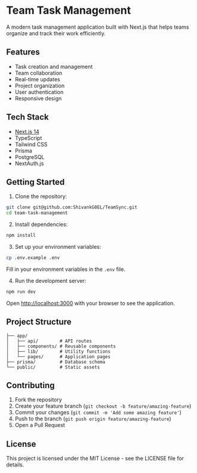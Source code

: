 # Team Task Management

A modern task management application built with Next.js that helps teams organize and track their work efficiently.

## Features

- Task creation and management
- Team collaboration
- Real-time updates
- Project organization
- User authentication
- Responsive design

## Tech Stack

- [Next.js 14](https://nextjs.org)
- TypeScript
- Tailwind CSS
- Prisma
- PostgreSQL
- NextAuth.js

## Getting Started

1. Clone the repository:
```bash
git clone git@github.com:ShivankG0EL/TeamSync.git
cd team-task-management
```

2. Install dependencies:
```bash
npm install
```

3. Set up your environment variables:
```bash
cp .env.example .env
```
Fill in your environment variables in the `.env` file.

4. Run the development server:
```bash
npm run dev
```

Open [http://localhost:3000](http://localhost:3000) with your browser to see the application.

## Project Structure

```
├── app/
│   ├── api/        # API routes
│   ├── components/ # Reusable components
│   ├── lib/        # Utility functions
│   └── pages/      # Application pages
├── prisma/         # Database schema
└── public/         # Static assets
```

## Contributing

1. Fork the repository
2. Create your feature branch (`git checkout -b feature/amazing-feature`)
3. Commit your changes (`git commit -m 'Add some amazing feature'`)
4. Push to the branch (`git push origin feature/amazing-feature`)
5. Open a Pull Request

## License

This project is licensed under the MIT License - see the LICENSE file for details.
